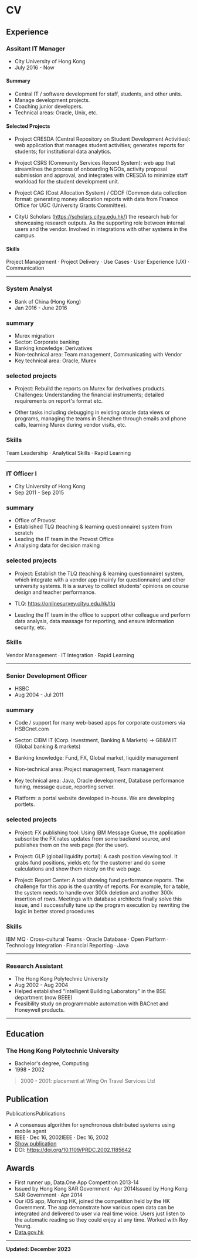 # CV

## Experience

### Assitant IT Manager
- City University of Hong Kong
- July 2016 - Now

#### Summary
- Central IT / software development for staff, students, and other units.
- Manage development projects.
- Coaching junior developers.
- Technical areas: Oracle, Unix, etc.

#### Selected Projects

- Project CRESDA (Central Repository on Student Development Activities): web application that manages student activities; generates reports for students; for institutional data analytics. 

- Project CSRS (Community Services Record System): web app that streamlines the process of onboarding NGOs, activity proposal submission and approval, and integrates with CRESDA to minimize staff workload for the student development unit. 

- Project CAG (Cost Allocation System) / CDCF (Common data collection format: generating money allocation reports with data from Finance Office for UGC (University Grants Committee).

- CityU Scholars (https://scholars.cityu.edu.hk/) the research hub for showcasing research outputs. As the supporting role between internal users and the vendor. Involved in integrations with other systems in the campus.

#### Skills
Project Management · Project Delivery · Use Cases · User Experience (UX) · Communication

---

### System Analyst
- Bank of China (Hong Kong)
- Jan 2016 - June 2016

### summary
- Murex migration
- Sector: Corporate banking
- Banking knowledge: Derivatives
- Non-technical area: Team management, Communicating with Vendor 
- Key technical area: Oracle, Murex

### selected projects

- Project: Rebuild the reports on Murex for derivatives products. Challenges: Understanding the financial instruments; detailed requirements on report's format etc. 

- Other tasks including debugging in existing oracle data views or programs, managing the teams in Shenzhen through emails and phone calls, learning Murex during vendor visits, etc.

### Skills
Team Leadership · Analytical Skills · Rapid Learning

---

### IT Officer I
- City University of Hong Kong
- Sep 2011 - Sep 2015

### summary
- Office of Provost
- Established TLQ (teaching & learning questionnaire) system from scratch
- Leading the IT team in the Provost Office
- Analysing data for decision making

### selected projects

- Project: Establish the TLQ (teaching & learning questionnaire) system, which integrate with a vendor app (mainly for questionnaire) and other university systems. It is a survey to collect students' opinions on course design and teacher performance.

- TLQ: https://onlinesurvey.cityu.edu.hk/tlq

- Leading the IT team in the office to support other colleague and perform data analysis, data massage for reporting, and ensure information security, etc.

### Skills
Vendor Management · IT Integration · Rapid Learning

---

### Senior Development Officer
- HSBC
- Aug 2004 - Jul 2011

### summary

- Code / support for many web-based apps for corporate customers via HSBCnet.com
- Sector: CIBM IT (Corp. Investment, Banking & Markets) -> GB&M IT (Global banking & markets)
- Banking knowledge: Fund, FX, Global market, liquidity management
- Non-technical area: Project management, Team management
- Key technical area: Java, Oracle development, Database performance tuning, message queue, reporting server.

- Platform: a portal website developed in-house. We are developing portlets. 

### selected projects

- Project: FX publishing tool: Using IBM Message Queue, the application subscribe the FX rates updates from some backend source, and publishes them on the web page (for the user).

- Project: GLP (global liquidity portal): A cash position viewing tool. It grabs fund positions, yields etc for the customer and do some calculations and show them nicely on the web page.

- Project: Report Center: A tool showing fund performance reports. The challenge for this app is the quantity of reports. For example, for a table, the system needs to handle over 300k deletion and another 300k insertion of rows. Meetings with database architects finally solve this issue, and I successfully tune up the program execution by rewriting the logic in better stored procedures

### Skills
IBM MQ · Cross-cultural Teams · Oracle Database · Open Platform · Technology Integration · Financial Reporting · Java


---

### Research Assistant
- The Hong Kong Polytechnic University
- Aug 2002 - Aug 2004
- Helped established "Intelligent Building Laboratory" in the BSE department (now BEEE)
- Feasibility study on programmable automation with BACnet and Honeywell products.
  
---

## Education 

### The Hong Kong Polytechnic University
- Bachelor's degree, Computing
- 1998 - 2002
> 2000 - 2001: placement at Wing On Travel Services Ltd

## Publication

PublicationsPublications
- A consensus algorithm for synchronous distributed systems using mobile agent
- IEEE · Dec 16, 2002IEEE · Dec 16, 2002
- [Show publication](https://ieeexplore.ieee.org/abstract/document/1185642)
- DOI: https://doi.org/10.1109/PRDC.2002.1185642

## Awards
 
- First runner up, Data.One App Competition 2013-14
- Issued by Hong Kong SAR Government · Apr 2014Issued by Hong Kong SAR Government · Apr 2014
- Our iOS app, Morning HK, joined the competition held by the HK Government. The app demonstrate how various open data can be integrated and delivered to user via real time voice. Users just listen to the automatic reading so they could enjoy at any time. Worked with Roy Yeung.
- [Data.gov.hk](https://data.gov.hk/en/application/morninghk)

---
__Updated: December 2023__

